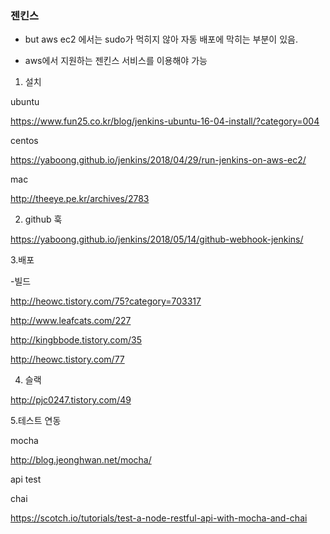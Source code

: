 ### 젠킨스



- but aws ec2 에서는 sudo가 먹히지 않아 자동 배포에 막히는 부분이 있음.

-  aws에서 지원하는 젠킨스 서비스를 이용해야 가능





1. 설치



ubuntu

https://www.fun25.co.kr/blog/jenkins-ubuntu-16-04-install/?category=004



centos

https://yaboong.github.io/jenkins/2018/04/29/run-jenkins-on-aws-ec2/



mac 



http://theeye.pe.kr/archives/2783





2. github 훅

https://yaboong.github.io/jenkins/2018/05/14/github-webhook-jenkins/





3.배포



-빌드

http://heowc.tistory.com/75?category=703317



http://www.leafcats.com/227



http://kingbbode.tistory.com/35



http://heowc.tistory.com/77





4. 슬랙

http://pjc0247.tistory.com/49







5.테스트 연동

mocha

http://blog.jeonghwan.net/mocha/



 api test

chai

https://scotch.io/tutorials/test-a-node-restful-api-with-mocha-and-chai



